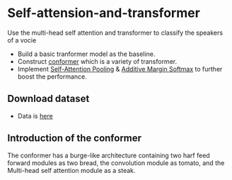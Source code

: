 # Self-attension-and-transformer

Use the multi-head self attention and transformer to classify the speakers of a vocie

- Build a basic tranformer model as the baseline.
- Construct [conformer](https://arxiv.org/abs/2005.08100) which is a variety of transformer. 
- Implement [Self-Attention Pooling](https://arxiv.org/pdf/2008.01077v1.pdf) & [Additive Margin Softmax](https://arxiv.org/pdf/1801.05599.pdf) to further boost the performance.

## Download dataset
- Data is [here](https://drive.google.com/drive/folders/1vI1kuLB-q1VilIftiwnPOCAeOOFfBZge?usp=sharing)

## Introduction of the conformer

The conformer has a burge-like architecture containing two harf feed forward modules as two bread, the convolution module as tomato, and the Multi-head self attention module
as a steak.
